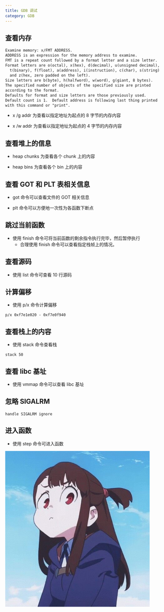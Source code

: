 ```yaml
---
title: GDB 调试
category: GDB
---
```

## 查看内存
``` shell
Examine memory: x/FMT ADDRESS.
ADDRESS is an expression for the memory address to examine.
FMT is a repeat count followed by a format letter and a size letter.
Format letters are o(octal), x(hex), d(decimal), u(unsigned decimal),
  t(binary), f(float), a(address), i(instruction), c(char), s(string)
  and z(hex, zero padded on the left).
Size letters are b(byte), h(halfword), w(word), g(giant, 8 bytes).
The specified number of objects of the specified size are printed
according to the format.
Defaults for format and size letters are those previously used.
Default count is 1.  Default address is following last thing printed
with this command or "print".
```
- x /g addr 为查看以指定地址为起点的 8 字节的内存内容

- x /w addr 为查看以指定地址为起点的 4 字节的内存内容

## 查看堆上的信息
- heap chunks 为查看各个 chunk 上的内容

- heap bins 为查看各个 bin 上的内容

## 查看 GOT 和 PLT 表相关信息
- got 命令可以查看文件的 GOT 相关信息

- plt 命令可以方便地一次性为各函数下断点

## 跳过当前函数
- 使用 finish 命令可将当前函数的剩余指令执行完毕，然后暂停执行
	- 合理使用 finish 命令可以查看指定栈帧上的情况。

## 查看源码
- 使用 list 命令可查看 10 行源码

## 计算偏移
- 使用 p/x 命令计算偏移
```
p/x 0xf7e1e020 - 0xf7e0f940
```

## 查看栈上的内容
- 使用 stack 命令查看栈
```
stack 50
```

## 查看 libc 基址
- 使用 vmmap 命令可以查看 libc 基址

## 忽略 SIGALRM
```
handle SIGALRM ignore
```

## 进入函数
- 使用 step 命令可进入函数

![](2020-04-15-GDB-调试.assets/1963fc5360e2b59df43702ba9637114d.jpg)